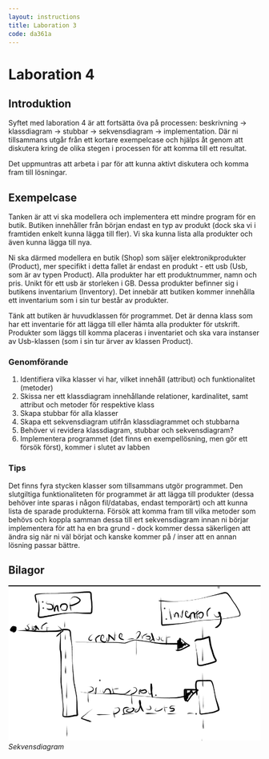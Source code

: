```yaml
---
layout: instructions
title: Laboration 3
code: da361a
---
```


# Laboration 4

## Introduktion

Syftet med laboration 4 är att fortsätta öva på processen: beskrivning -> klassdiagram -> stubbar -> sekvensdiagram -> implementation. Där ni tillsammans utgår från ett kortare exempelcase och hjälps åt genom att diskutera kring de olika stegen i processen för att komma till ett resultat.

Det uppmuntras att arbeta i par för att kunna aktivt diskutera och komma fram till lösningar.

## Exempelcase

Tanken är att vi ska modellera och implementera ett mindre program för en butik. Butiken innehåller från början endast en typ av produkt (dock ska vi i framtiden enkelt kunna lägga till fler). Vi ska kunna lista alla produkter och även kunna lägga till nya.

Ni ska därmed modellera en butik (Shop) som säljer elektronikprodukter (Product), mer specifikt i detta fallet är endast en produkt - ett usb (Usb, som är av typen Product). Alla produkter har ett produktnummer, namn och pris. Unikt för ett usb är storleken i GB. Dessa produkter befinner sig i butikens inventarium (Inventory). Det innebär att butiken kommer innehålla ett inventarium som i sin tur består av produkter.

Tänk att butiken är huvudklassen för programmet. Det är denna klass som har ett inventarie för att lägga till eller hämta alla produkter för utskrift. Produkter som läggs till komma placeras i inventariet och ska vara instanser av Usb-klassen (som i sin tur ärver av klassen Product).

### Genomförande

1. Identifiera vilka klasser vi har, vilket innehåll (attribut) och funktionalitet (metoder)
2. Skissa ner ett klassdiagram innehållande relationer, kardinalitet, samt attribut och metoder för respektive klass
3. Skapa stubbar för alla klasser
4. Skapa ett sekvensdiagram utifrån klassdiagrammet och stubbarna
5. Behöver vi revidera klassdiagram, stubbar och sekvensdiagram?
6. Implementera programmet (det finns en exempellösning, men gör ett försök först), kommer i slutet av labben

### Tips

Det finns fyra stycken klasser som tillsammans utgör programmet. Den slutgiltiga funktionaliteten för programmet är att lägga till produkter (dessa behöver inte sparas i någon fil/databas, endast temporärt) och att kunna lista de sparade produkterna. Försök att komma fram till vilka metoder som behövs och koppla samman dessa till ert sekvensdiagram innan ni börjar implementera för att ha en bra grund - dock kommer dessa säkerligen att ändra sig när ni väl börjat och kanske kommer på / inser att en annan lösning passar bättre.

## Bilagor

<!--[Klicka här för att ladda ner exempellösningen](/assets/zip/labb4_oop_da361a.zip)-->

![Sekvensdiagram](/assets/img/da361a_labb4_sequence_diagram.png) _Sekvensdiagram_
